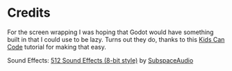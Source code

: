 # Credits


For the screen wrapping I was hoping that Godot would have something built in that I could
use to be lazy. Turns out they do, thanks to this
[Kids Can Code](https://kidscancode.org/godot_recipes/4.x/2d/screen_wrap/)
tutorial for making that easy.

Sound Effects:
	[512 Sound Effects (8-bit style)](https://opengameart.org/content/512-sound-effects-8-bit-style)
	by [SubspaceAudio](https://opengameart.org/users/subspaceaudio)
